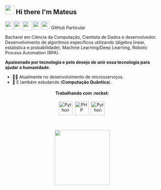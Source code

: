 <!--### Hi there 👋 I'm [Mateus!](https://github.com/JoseMateusCamargo)-->

<h2><img src="https://emojis.slackmojis.com/emojis/images/1531849430/4246/blob-sunglasses.gif?1531849430" width="30"/> Hi there I'm Mateus </h2>

<p align="left">
<a href="https://www.linkedin.com/in/jmateuscamargo/" target="_blank" alt="Linkedin" title="Linkedin">
<img align="left" width="26px" src="https://cdn.jsdelivr.net/npm/simple-icons@3.4.0/icons/linkedin.svg"></a>

<a href="https://www.credly.com/users/jose-mateus-camargo-de-leva" target="_blank" alt="cclaim" title="Cclaim">
<img align="left" width="26px" src="https://cdn.jsdelivr.net/npm/simple-icons@4.14.0/icons/acclaim.svg"></a>

<a href="https://auth.geeksforgeeks.org/user/blackhat3" target="_blank" alt="GeeksforGeeks" title="GeeksforGeeks">
<img align="left" width="30px" src="https://cdn.jsdelivr.net/npm/simple-icons@4.14.0/icons/geeksforgeeks.svg"></a>

<a href="https://www.hackerrank.com/blackhat1" target="_blank" alt="HackerRank" title="HackerRank">
<img align="left" width="26px" src="https://cdn.jsdelivr.net/npm/simple-icons@3.13.0/icons/hackerrank.svg"></a>
 
<a href="https://github.com/JoseMateusCamargo" target="_blank" alt="github" title="github">
<img width="26px" src="https://cdn.jsdelivr.net/npm/simple-icons@3.13.0/icons/github.svg"></a><spam> GitHub Particular</spam>
</p>


Bacharel em Ciência da Computação, Cientista de Dados e desenvolvedor. <br/>Desenvolvimento de algoritmos específicos utilizando (álgebra linear, estatística e probabilidade), Machine Learning/Deep Learning, Robotic Process Automation (RPA). <br/>

**Apaixonado por tecnologia e pelo desejo de unir essa tecnologia para ajudar a humanidade**.

- 👩‍💻 Atualmente no desenvolvimento de microsserviços.
- 🌱 E também estudando (**Computação Quântica**).

<h4 align="center">Trabalhando com :rocket:</h4>

<p align="center">
<img src="https://cdn.jsdelivr.net/npm/simple-icons@4.14.0/icons/java.svg" height="45" alt="Python">&nbsp
<img src="https://cdn.jsdelivr.net/npm/simple-icons@4.14.0/icons/kotlin.svg" height="45" alt="PHP">&nbsp
<img src="https://cdn.jsdelivr.net/npm/simple-icons@4.14.0/icons/python.svg" height="45" alt="Python">&nbsp
</p>

<br/>
<p align="center">
<img height="180em"  src="https://github-profile-summary-cards.vercel.app/api/cards/profile-details?username=JoseMateusLeva&theme=vue"/>
</p>

<!-- **JoseMateusLeva/JoseMateusLeva** is a ✨ _special_ ✨ repository because its `README.md` (this file) appears on your GitHub profile.

<!---
JoseMateusLeva/JoseMateusLeva is a ✨ special ✨ repository because its `README.md` (this file) appears on your GitHub profile.
You can click the Preview link to take a look at your changes.
--->
